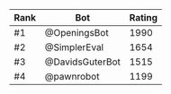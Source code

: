 Rank|Bot|Rating
---|---|---
#1|@OpeningsBot|1990
#2|@SimplerEval|1654
#3|@DavidsGuterBot|1515
#4|@pawnrobot|1199
